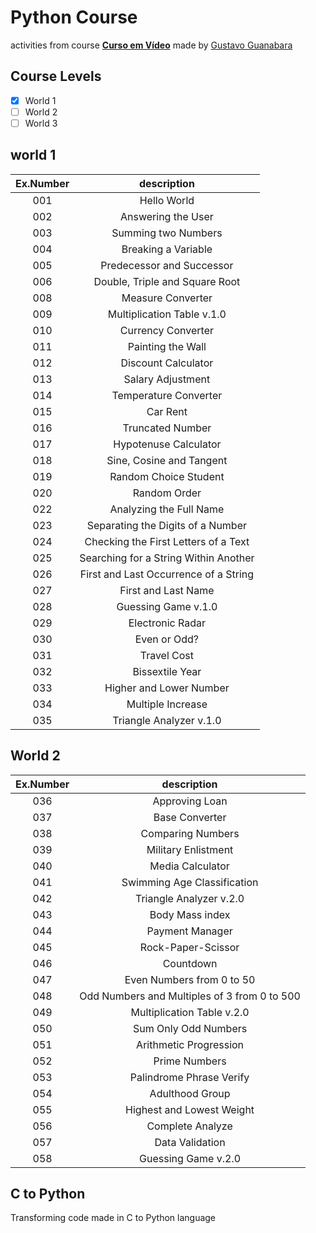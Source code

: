 # Python Course
activities from course [**Curso em Vídeo**](https://www.cursoemvideo.com/) 
made by [Gustavo Guanabara](https://github.com/gustavoguanabara) 

## Course Levels
- [x] World 1
- [ ] World 2
- [ ] World 3

## world 1 
Ex.Number | description         
:--:      | :--:
001       | Hello World
002       | Answering the User
003       | Summing two Numbers
004       | Breaking a Variable
005       | Predecessor and Successor
006       | Double, Triple and Square Root
008       | Measure Converter
009       | Multiplication Table v.1.0
010       | Currency Converter
011       | Painting the Wall
012       | Discount Calculator
013       | Salary Adjustment
014       | Temperature Converter
015       | Car Rent
016       | Truncated Number
017       | Hypotenuse Calculator
018       | Sine, Cosine and Tangent
019       | Random Choice Student
020       | Random Order 
022       | Analyzing the Full Name
023       | Separating the Digits of a Number
024       | Checking the First Letters of a Text
025       | Searching for a String Within Another
026       | First and Last Occurrence of a String
027       | First and Last Name
028       | Guessing Game v.1.0
029       | Electronic Radar
030       | Even or Odd?
031       | Travel Cost
032       | Bissextile Year
033       | Higher and Lower Number
034       | Multiple Increase
035       | Triangle Analyzer v.1.0

## World 2
Ex.Number | description         
:--:      | :--:
036       | Approving Loan
037       | Base Converter
038       | Comparing Numbers
039       | Military Enlistment
040       | Media Calculator
041       | Swimming Age Classification
042       | Triangle Analyzer v.2.0
043       | Body Mass index 
044       | Payment Manager
045       | Rock-Paper-Scissor
046       | Countdown
047       | Even Numbers from 0 to 50
048       | Odd Numbers and Multiples of 3 from 0 to 500
049       | Multiplication Table v.2.0
050       | Sum Only Odd Numbers
051       | Arithmetic Progression
052       | Prime Numbers
053       | Palindrome Phrase Verify 
054       | Adulthood Group
055       | Highest and Lowest Weight
056       | Complete Analyze
057       | Data Validation
058       | Guessing Game v.2.0

## C to Python
Transforming code made in C to Python language
